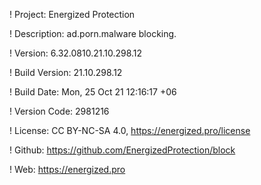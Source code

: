! Project: Energized Protection

! Description: ad.porn.malware blocking.

! Version: 6.32.0810.21.10.298.12

! Build Version: 21.10.298.12

! Build Date: Mon, 25 Oct 21 12:16:17 +06

! Version Code: 2981216

! License: CC BY-NC-SA 4.0, https://energized.pro/license

! Github: https://github.com/EnergizedProtection/block

! Web: https://energized.pro
